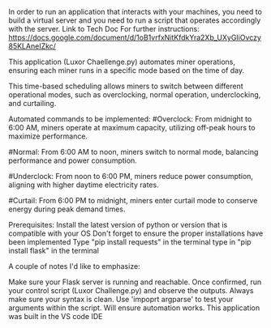 In order to run an application that interacts with your machines, you need to build a virtual server and you need to run a script that operates accordingly with the server. Link to Tech Doc For further instructions: https://docs.google.com/document/d/1oB1vrfxNitKfdkYra2Xb_UXyGIiOvczy85KLAneIZkc/

This application (Luxor Chaellenge.py) automates miner operations, ensuring each miner runs in a specific mode based on the time of day. 

This time-based scheduling allows miners to switch between different operational modes, such as overclocking, normal operation, underclocking, and curtailing. 

Automated commands to be implemented:
#Overclock: From midnight to 6:00 AM, miners operate at maximum capacity, utilizing off-peak hours to maximize performance.

#Normal: From 6:00 AM to noon, miners switch to normal mode, balancing performance and power consumption.

#Underclock: From noon to 6:00 PM, miners reduce power consumption, aligning with higher daytime electricity rates.

#Curtail: From 6:00 PM to midnight, miners enter curtail mode to conserve energy during peak demand times.

Prerequisites:
Install the latest version of python or version that is compatible with your OS
Don't forget to ensure the proper installations have been implemented
Type "pip install requests" in the terminal
type in "pip install flask" in the terminal

A couple of notes I'd like to emphasize: 

Make sure your Flask server is running and reachable. 
Once confirmed, run your control script (Luxor Challenge.py) and observe the outputs.
Always make sure your syntax is clean.
Use 'impoprt argparse' to test your arguments within the script. Will ensure automation works.
This application was built in the VS code IDE
